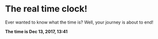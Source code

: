 # The real time clock!

Ever wanted to know what the time is? Well, your journey is about to end!

**The time is Dec 13, 2017, 13:41**